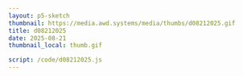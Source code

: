 ```yaml
---
layout: p5-sketch
thumbnail: https://media.awd.systems/media/thumbs/d08212025.gif
title: d08212025
date: 2025-08-21
thumbnail_local: thumb.gif

script: /code/d08212025.js
---
```

